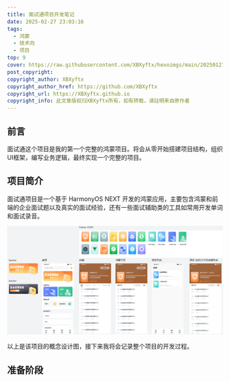```yaml
---
title: 面试通项目开发笔记
date: 2025-02-27 23:03:16
tags:
  - 鸿蒙
  - 技术向
  - 项目
top: 9
cover: https://raw.githubusercontent.com/XBXyftx/hexoimgs/main/20250127014253.png
post_copyright:
copyright_author: XBXyftx
copyright_author_href: https://github.com/XBXyftx
copyright_url: https://XBXyftx.github.io
copyright_info: 此文章版权归XBXyftx所有，如有转载，请註明来自原作者
---
```


## 前言

面试通这个项目是我的第一个完整的鸿蒙项目。将会从零开始搭建项目结构，组织UI框架，编写业务逻辑，最终实现一个完整的项目。

## 项目简介

面试通项目是一个基于 HarmonyOS NEXT 开发的鸿蒙应用，主要包含鸿蒙和前端的企业面试题以及真实的面试经验，还有一些面试辅助类的工具如常用开发单词和面试录音。

![1](MianShiTong/1.png)

以上是该项目的概念设计图，接下来我将会记录整个项目的开发过程。

## 准备阶段